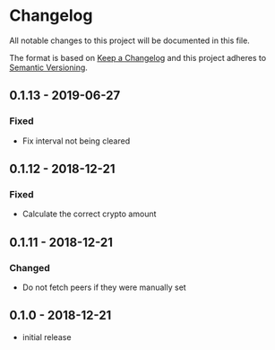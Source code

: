 # Changelog

All notable changes to this project will be documented in this file.

The format is based on [Keep a Changelog](http://keepachangelog.com/en/1.0.0/)
and this project adheres to [Semantic Versioning](http://semver.org/spec/v2.0.0.html).

## 0.1.13 - 2019-06-27

### Fixed
- Fix interval not being cleared

## 0.1.12 - 2018-12-21

### Fixed
- Calculate the correct crypto amount

## 0.1.11 - 2018-12-21

### Changed
- Do not fetch peers if they were manually set

## 0.1.0 - 2018-12-21

- initial release
